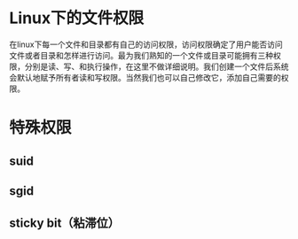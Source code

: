 # Linux下的文件权限

在linux下每一个文件和目录都有自己的访问权限，访问权限确定了用户能否访问文件或者目录和怎样进行访问。最为我们熟知的一个文件或目录可能拥有三种权限，分别是读、写、和执行操作，在这里不做详细说明。我们创建一个文件后系统会默认地赋予所有者读和写权限。当然我们也可以自己修改它，添加自己需要的权限。

# 特殊权限

## suid	
## sgid	
## sticky bit（粘滞位）

